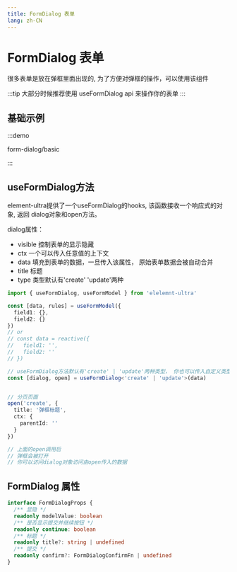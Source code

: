 ```yaml
---
title: FormDialog 表单
lang: zh-CN
---
```


# FormDialog 表单

很多表单是放在弹框里面出现的, 为了方便对弹框的操作，可以使用该组件

:::tip
大部分时候推荐使用 useFormDialog api 来操作你的表单
:::

## 基础示例

:::demo

form-dialog/basic

:::

## useFormDialog方法
element-ultra提供了一个useFormDialog的hooks, 该函数接收一个响应式的对象, 返回
dialog对象和open方法。

dialog属性：

- visible 控制表单的显示隐藏
- ctx 一个可以传入任意值的上下文
- data 填充到表单的数据，一旦传入该属性， 原始表单数据会被自动合并 
- title 标题
- type 类型默认有'create' 'update'两种

```ts
import { useFormDialog, useFormModel } from 'elelemnt-ultra'

const [data, rules] = useFormModel({
  field1: {},
  field2: {}
})
// or
// const data = reactive({
//   field1: '',
//   field2: ''
// })

// useFormDialog方法默认有'create' | 'update'两种类型， 你也可以传入自定义类型
const [dialog, open] = useFormDialog<'create' | 'update'>(data)


// 分页页面
open('create', {
  title: '弹框标题',
  ctx: {
    parentId: ''
  }
})

// 上面的open调用后
// 弹框会被打开
// 你可以访问dialog对象访问由open传入的数据

```

## FormDialog 属性

```ts
interface FormDialogProps {
  /** 显隐 */
  readonly modelValue: boolean
  /** 是否显示提交并继续按钮 */
  readonly continue: boolean
  /** 标题 */
  readonly title?: string | undefined
  /** 提交 */
  readonly confirm?: FormDialogConfirmFn | undefined
}
```

